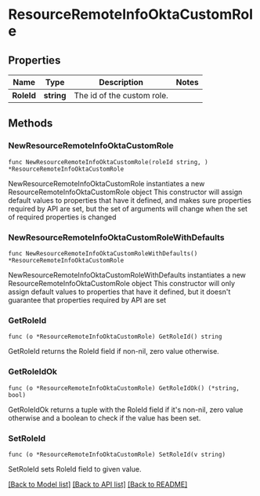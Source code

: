 # ResourceRemoteInfoOktaCustomRole

## Properties

Name | Type | Description | Notes
------------ | ------------- | ------------- | -------------
**RoleId** | **string** | The id of the custom role. | 

## Methods

### NewResourceRemoteInfoOktaCustomRole

`func NewResourceRemoteInfoOktaCustomRole(roleId string, ) *ResourceRemoteInfoOktaCustomRole`

NewResourceRemoteInfoOktaCustomRole instantiates a new ResourceRemoteInfoOktaCustomRole object
This constructor will assign default values to properties that have it defined,
and makes sure properties required by API are set, but the set of arguments
will change when the set of required properties is changed

### NewResourceRemoteInfoOktaCustomRoleWithDefaults

`func NewResourceRemoteInfoOktaCustomRoleWithDefaults() *ResourceRemoteInfoOktaCustomRole`

NewResourceRemoteInfoOktaCustomRoleWithDefaults instantiates a new ResourceRemoteInfoOktaCustomRole object
This constructor will only assign default values to properties that have it defined,
but it doesn't guarantee that properties required by API are set

### GetRoleId

`func (o *ResourceRemoteInfoOktaCustomRole) GetRoleId() string`

GetRoleId returns the RoleId field if non-nil, zero value otherwise.

### GetRoleIdOk

`func (o *ResourceRemoteInfoOktaCustomRole) GetRoleIdOk() (*string, bool)`

GetRoleIdOk returns a tuple with the RoleId field if it's non-nil, zero value otherwise
and a boolean to check if the value has been set.

### SetRoleId

`func (o *ResourceRemoteInfoOktaCustomRole) SetRoleId(v string)`

SetRoleId sets RoleId field to given value.



[[Back to Model list]](../README.md#documentation-for-models) [[Back to API list]](../README.md#documentation-for-api-endpoints) [[Back to README]](../README.md)



